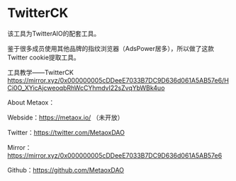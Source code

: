 # TwitterCK

该工具为TwitterAIO的配套工具。


鉴于很多成员使用其他品牌的指纹浏览器（AdsPower居多），所以做了这款Twitter cookie提取工具。


工具教学——TwitterCK
https://mirror.xyz/0x000000005cDDeeE7033B7DC9D636d061A5AB57e6/HCi0O_XYicAjcweoqbRhWcCYhmdvI22sZvqYbWBk4uo


About Metaox：

Webside：https://metaox.io/ （未开放）

Twitter：https://twitter.com/MetaoxDAO

Mirror：https://mirror.xyz/0x000000005cDDeeE7033B7DC9D636d061A5AB57e6

Github：https://github.com/MetaoxDAO

